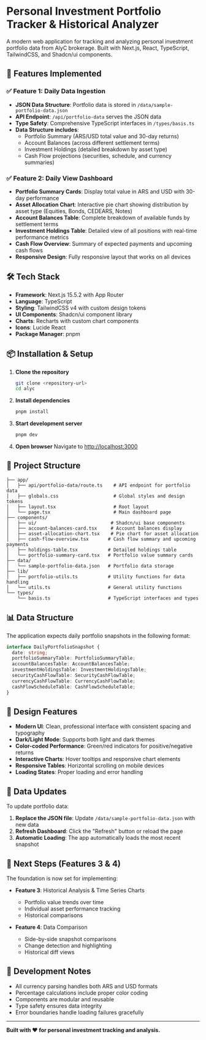 # Personal Investment Portfolio Tracker & Historical Analyzer

A modern web application for tracking and analyzing personal investment portfolio data from AlyC brokerage. Built with Next.js, React, TypeScript, TailwindCSS, and Shadcn/ui components.

## 🚀 Features Implemented

### ✅ Feature 1: Daily Data Ingestion

- **JSON Data Structure**: Portfolio data is stored in `/data/sample-portfolio-data.json`
- **API Endpoint**: `/api/portfolio-data` serves the JSON data
- **Type Safety**: Comprehensive TypeScript interfaces in `/types/basis.ts`
- **Data Structure includes**:
  - Portfolio Summary (ARS/USD total value and 30-day returns)
  - Account Balances (across different settlement terms)
  - Investment Holdings (detailed breakdown by asset type)
  - Cash Flow projections (securities, schedule, and currency summaries)

### ✅ Feature 2: Daily View Dashboard

- **Portfolio Summary Cards**: Display total value in ARS and USD with 30-day performance
- **Asset Allocation Chart**: Interactive pie chart showing distribution by asset type (Equities, Bonds, CEDEARS, Notes)
- **Account Balances Table**: Complete breakdown of available funds by settlement terms
- **Investment Holdings Table**: Detailed view of all positions with real-time performance metrics
- **Cash Flow Overview**: Summary of expected payments and upcoming cash flows
- **Responsive Design**: Fully responsive layout that works on all devices

## 🛠 Tech Stack

- **Framework**: Next.js 15.5.2 with App Router
- **Language**: TypeScript
- **Styling**: TailwindCSS v4 with custom design tokens
- **UI Components**: Shadcn/ui component library
- **Charts**: Recharts with custom chart components
- **Icons**: Lucide React
- **Package Manager**: pnpm

## 📦 Installation & Setup

1. **Clone the repository**

   ```bash
   git clone <repository-url>
   cd alyc
   ```

2. **Install dependencies**

   ```bash
   pnpm install
   ```

3. **Start development server**

   ```bash
   pnpm dev
   ```

4. **Open browser**
   Navigate to [http://localhost:3000](http://localhost:3000)

## 📁 Project Structure

```
├── app/
│   ├── api/portfolio-data/route.ts    # API endpoint for portfolio data
│   ├── globals.css                    # Global styles and design tokens
│   ├── layout.tsx                     # Root layout
│   └── page.tsx                       # Main dashboard page
├── components/
│   ├── ui/                           # Shadcn/ui base components
│   ├── account-balances-card.tsx     # Account balances display
│   ├── asset-allocation-chart.tsx    # Pie chart for asset allocation
│   ├── cash-flow-overview.tsx       # Cash flow summary and upcoming payments
│   ├── holdings-table.tsx           # Detailed holdings table
│   └── portfolio-summary-card.tsx   # Portfolio value summary cards
├── data/
│   └── sample-portfolio-data.json   # Portfolio data storage
├── lib/
│   ├── portfolio-utils.ts           # Utility functions for data handling
│   └── utils.ts                     # General utility functions
└── types/
    └── basis.ts                     # TypeScript interfaces and types
```

## 📊 Data Structure

The application expects daily portfolio snapshots in the following format:

```typescript
interface DailyPortfolioSnapshot {
  date: string;
  portfolioSummaryTable: PortfolioSummaryTable;
  accountBalancesTable: AccountBalancesTable;
  investmentHoldingsTable: InvestmentHoldingsTable;
  securityCashFlowTable: SecurityCashFlowTable;
  currencyCashFlowTable: CurrencyCashFlowTable;
  cashFlowScheduleTable: CashFlowScheduleTable;
}
```

## 🎨 Design Features

- **Modern UI**: Clean, professional interface with consistent spacing and typography
- **Dark/Light Mode**: Supports both light and dark themes
- **Color-coded Performance**: Green/red indicators for positive/negative returns
- **Interactive Charts**: Hover tooltips and responsive chart elements
- **Responsive Tables**: Horizontal scrolling on mobile devices
- **Loading States**: Proper loading and error handling

## 🔄 Data Updates

To update portfolio data:

1. **Replace the JSON file**: Update `/data/sample-portfolio-data.json` with new data
2. **Refresh Dashboard**: Click the "Refresh" button or reload the page
3. **Automatic Loading**: The app automatically loads the most recent snapshot

## 🚀 Next Steps (Features 3 & 4)

The foundation is now set for implementing:

- **Feature 3**: Historical Analysis & Time Series Charts

  - Portfolio value trends over time
  - Individual asset performance tracking
  - Historical comparisons

- **Feature 4**: Data Comparison
  - Side-by-side snapshot comparisons
  - Change detection and highlighting
  - Historical diff views

## 📝 Development Notes

- All currency parsing handles both ARS and USD formats
- Percentage calculations include proper color coding
- Components are modular and reusable
- Type safety ensures data integrity
- Error boundaries handle loading failures gracefully

---

**Built with ❤️ for personal investment tracking and analysis.**
